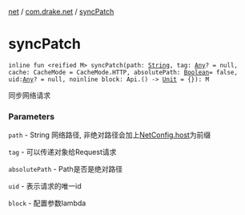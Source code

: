 [net](../index.md) / [com.drake.net](index.md) / [syncPatch](./sync-patch.md)

# syncPatch

`inline fun <reified M> syncPatch(path: `[`String`](https://kotlinlang.org/api/latest/jvm/stdlib/kotlin/-string/index.html)`, tag: `[`Any`](https://kotlinlang.org/api/latest/jvm/stdlib/kotlin/-any/index.html)`? = null, cache: CacheMode = CacheMode.HTTP, absolutePath: `[`Boolean`](https://kotlinlang.org/api/latest/jvm/stdlib/kotlin/-boolean/index.html)` = false, uid: `[`Any`](https://kotlinlang.org/api/latest/jvm/stdlib/kotlin/-any/index.html)`? = null, noinline block: Api.() -> `[`Unit`](https://kotlinlang.org/api/latest/jvm/stdlib/kotlin/-unit/index.html)` = {}): M`

同步网络请求

### Parameters

`path` - String 网络路径, 非绝对路径会加上[NetConfig.host](-net-config/host.md)为前缀

`tag` - 可以传递对象给Request请求

`absolutePath` - Path是否是绝对路径

`uid` - 表示请求的唯一id

`block` - 配置参数lambda
